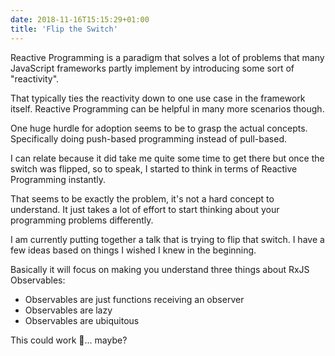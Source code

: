 ```yaml
---
date: 2018-11-16T15:15:29+01:00
title: 'Flip the Switch'
---
```


Reactive Programming is a paradigm that solves a lot of problems that many JavaScript frameworks partly implement by introducing some sort of "reactivity". 

That typically ties the reactivity down to one use case in the framework itself. Reactive Programming can be helpful in many more scenarios though. 

One huge hurdle for adoption seems to be to grasp the actual concepts. Specifically doing push-based programming instead of pull-based. 

I can relate because it did take me quite some time to get there but once the switch was flipped, so to speak, I started to think in terms of Reactive Programming instantly. 

That seems to be exactly the problem, it's not a hard concept to understand. It just takes a lot of effort to start thinking about your programming problems differently.

I am currently putting together a talk that is trying to flip that switch. I have a few ideas based on things I wished I knew in the beginning.

Basically it will focus on making you understand three things about RxJS Observables:

- Observables are just functions receiving an observer
- Observables are lazy
- Observables are ubiquitous

This could work 🤔... maybe?
